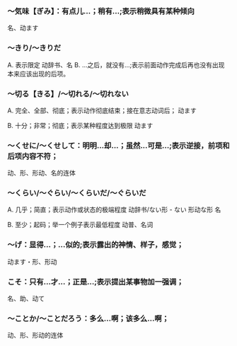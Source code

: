 ### 〜気味【ぎみ】：有点儿...；稍有...;表示稍微具有某种倾向
名、动ます

### 〜きり/〜きりだ
A. 表示限定
动辞书、名
B. ...之后，就没有...;表示前面动作完成后再也没有出现本来应该出现的后项。


### 〜切る【きる】/〜切れる/〜切れない
A. 完全、全部、彻底；表示动作彻底结束；接在意志动词后；
动ます

B. 十分；非常；彻底；表示某种程度达到极限
动ます


### 〜くせに/〜くせして：明明...却...；虽然...可是...;表示逆接，前项和后项内容不符；
动、形、形动、名的连体


### 〜くらい/〜ぐらい/〜くらいだ/〜ぐらいだ
A. 几乎；简直；表示动作或状态的极端程度
动辞书/ない形 - ない
形动な形
名

B. 至少；起码；举一个例子表示最低程度
动普、名词

### 〜げ：显得...；...似的;表示露出的神情、样子，感觉；
动ます・形、形动

### こそ：只有...才...；正是...;表示提出某事物加一强调；
名、助、动て

### 〜ことか/〜ことだろう：多么...啊；该多么...啊；
动、形、形动的连体


